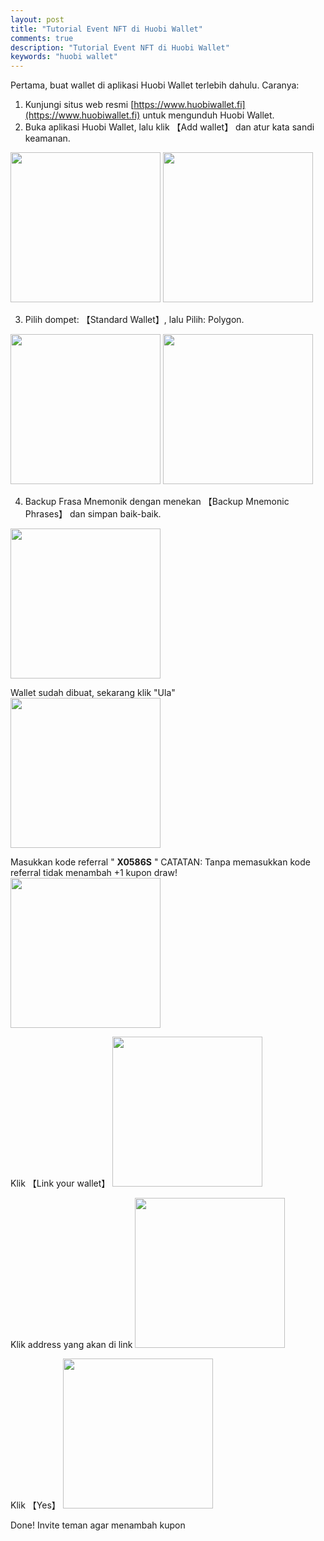 ```yaml
---
layout: post
title: "Tutorial Event NFT di Huobi Wallet"
comments: true
description: "Tutorial Event NFT di Huobi Wallet"
keywords: "huobi wallet"
---
```


Pertama, buat wallet di aplikasi Huobi Wallet terlebih dahulu. Caranya:
1. Kunjungi situs web resmi [https://www.huobiwallet.fi](https://www.huobiwallet.fi) untuk mengunduh Huobi Wallet.
2. Buka aplikasi Huobi Wallet, lalu klik 【Add wallet】 dan atur kata sandi keamanan. 
<img src="https://raw.githubusercontent.com/yusufpraditya/yusufpraditya.github.io/master/_posts/2.jpg" width="240">
<img src="https://raw.githubusercontent.com/yusufpraditya/yusufpraditya.github.io/master/_posts/aa.PNG" width="240">

3. Pilih dompet: 【Standard Wallet】, lalu Pilih: Polygon.

<img src="https://raw.githubusercontent.com/yusufpraditya/yusufpraditya.github.io/master/_posts/bb.PNG" width="240">

<img src="https://raw.githubusercontent.com/yusufpraditya/yusufpraditya.github.io/master/_posts/cc.PNG" width="240">

4. Backup Frasa Mnemonik dengan menekan 【Backup Mnemonic Phrases】 dan simpan baik-baik.
<img src="https://raw.githubusercontent.com/yusufpraditya/yusufpraditya.github.io/master/_posts/dd.PNG" width="240">

Wallet sudah dibuat, sekarang klik "Ula"
<img src="https://raw.githubusercontent.com/yusufpraditya/yusufpraditya.github.io/master/_posts/1.jpg" width="240">

Masukkan kode referral " **X0586S** " CATATAN: Tanpa memasukkan kode referral tidak menambah +1 kupon draw!
<img src="https://raw.githubusercontent.com/yusufpraditya/yusufpraditya.github.io/master/_posts/3.jpg" width="240">

Klik 【Link your wallet】
<img src="https://raw.githubusercontent.com/yusufpraditya/yusufpraditya.github.io/master/_posts/4.jpg" width="240">

Klik address yang akan di link
<img src="https://raw.githubusercontent.com/yusufpraditya/yusufpraditya.github.io/master/_posts/5.jpg" width="240">

Klik 【Yes】
<img src="https://raw.githubusercontent.com/yusufpraditya/yusufpraditya.github.io/master/_posts/6.jpg" width="240">

Done! Invite teman agar menambah kupon

